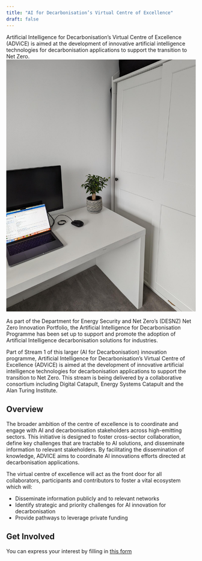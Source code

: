 ```yaml
---
title: "AI for Decarbonisation’s Virtual Centre of Excellence"
draft: false
---
```


Artificial Intelligence for Decarbonisation’s Virtual Centre of Excellence (ADViCE) is aimed at the development of innovative artificial intelligence technologies for decarbonisation applications to support the transition to Net Zero.
![](000.jpg)

As part of the Department for Energy Security and Net Zero’s (DESNZ) Net Zero Innovation Portfolio, the Artificial Intelligence for Decarbonisation Programme has been set up to support and promote the adoption of Artificial Intelligence decarbonisation solutions for industries.

Part of Stream 1 of this larger (AI for Decarbonisation) innovation programme, Artificial Intelligence for Decarbonisation’s Virtual Centre of Excellence (ADViCE) is aimed at the development of innovative artificial intelligence technologies for decarbonisation applications to support the transition to Net Zero. This stream is being delivered by a collaborative consortium including Digital Catapult, Energy Systems Catapult and the Alan Turing Institute.

## Overview
The broader ambition of the centre of excellence is to coordinate and engage with AI and decarbonisation stakeholders across high-emitting sectors. This initiative is designed to foster cross-sector collaboration, define key challenges that are tractable to AI solutions, and disseminate information to relevant stakeholders. By facilitating the dissemination of knowledge, ADVICE aims to coordinate AI innovations efforts directed at decarbonisation applications. 

The virtual centre of excellence will act as the front door for all collaborators, participants and contributors to foster a vital ecosystem which will:

- Disseminate information publicly and to relevant networks
- Identify strategic and priority challenges for AI innovation for decarbonisation
- Provide pathways to leverage private funding

## Get Involved
You can express your interest by filling in [this form](https://assets-gbr.mkt.dynamics.com/cd69a60c-3e6e-41d1-9cc4-5dc606fed704/digitalassets/standaloneforms/02f1dcd2-538c-ee11-be36-6045bd0e6795)
